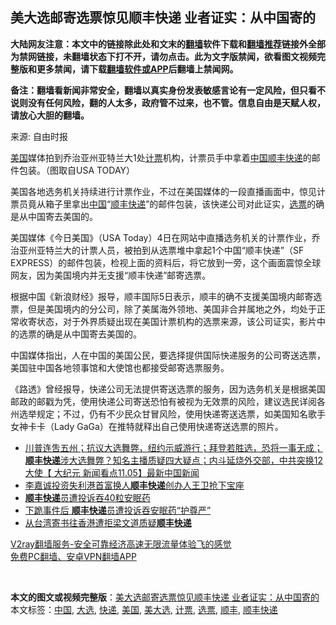  <h2>美大选邮寄选票惊见顺丰快递 业者证实：从中国寄的</h2> <p class="notice"><b>大陆网友注意：本文中的链接除此处和文末的<a href="https://github.com/bannedbook/fanqiang" >翻墙</a>软件下载和<a href="https://github.com/killgcd/justmysocks/blob/master/README.md">翻墙推荐</a>链接外全部为禁网链接，未翻墙状态下打不开，请勿点击。此为文字版禁闻，欲看图文视频完整版和更多禁闻，请下载<a href="https://github.com/bannedbook/fanqiang">翻墙软件或APP</a>后翻墙上禁闻网。</p><p>备注：翻墙看新闻非常安全，翻墙以真实身份发表敏感言论有一定风险，但只看不说则没有任何风险，翻的人太多，政府管不过来，也不管。信息自由是天赋人权，请放心大胆的翻墙。</b></p>  <div class="entry"> <p>来源:&nbsp;自由时报                          </p> <p><a href="https://www.bannedbook.org/bnews/tag/%e7%be%8e%e5%9b%bd/" class="st_tag internal_tag" rel="tag" title="标签 美国 下的日志">美国</a>媒体拍到乔治亚州亚特兰大1处<a href="https://www.bannedbook.org/bnews/tag/%E8%AE%A1%E7%A5%A8/" class="st_tag internal_tag" rel="tag" title="标签 计票 下的日志">计票</a>机构，计票员手中拿着<a href="https://www.bannedbook.org/bnews/tag/%E4%B8%AD%E5%9B%BD/" class="st_tag internal_tag" rel="tag" title="标签 中国 下的日志">中国</a><a href="https://www.bannedbook.org/bnews/tag/%E9%A1%BA%E4%B8%B0%E5%BF%AB%E9%80%92/" class="st_tag internal_tag" rel="tag" title="标签 顺丰快递 下的日志">顺丰快递</a>的邮件包装。（图取自USA TODAY）</p>  <p>美国各地选务机关持续进行计票作业，不过在美国媒体的一段直播画面中，惊见计票员竟从箱子里拿出<span class='wp_keywordlink_affiliate'><a href="https://www.bannedbook.org/" title="中国" target="_blank">中国</a></span>“<a href="https://www.bannedbook.org/bnews/tag/%E9%A1%BA%E4%B8%B0/" class="st_tag internal_tag" rel="tag" title="标签 顺丰 下的日志">顺丰</a><a href="https://www.bannedbook.org/bnews/tag/%E5%BF%AB%E9%80%92/" class="st_tag internal_tag" rel="tag" title="标签 快递 下的日志">快递</a>”的邮件包装，该快递公司对此证实，<a href="https://www.bannedbook.org/bnews/tag/%E9%80%89%E7%A5%A8/" class="st_tag internal_tag" rel="tag" title="标签 选票 下的日志">选票</a>的确是从中国寄去美国的。</p> <p>美国媒体《今日美国》（USA Today）4日在网站中直播选务机关的计票作业，乔治亚州亚特兰大的计票人员，被拍到从选票堆中拿起1个中国“顺丰快递”（SF EXPRESS）的邮件包装，检视上面的资料后，将它放到一旁，这个画面震惊全球网友，因为美国境内并无支援“顺丰快递”邮寄选票。</p>  <p>根据中国《新浪财经》报导，顺丰国际5日表示，顺丰的确不支援美国境内邮寄选票，但是美国境内的分公司，除了美属海外领地、美国非合并属地之外，均处于正常收寄状态，对于外界质疑出现在美国计票机构的选票来源，该公司证实，影片中的选票的确是从中国寄去美国的。</p> <p>中国媒体指出，人在中国的美国公民，要选择提供国际快递服务的公司寄送选票，美国驻中国各地领事馆和大使馆也都接受邮寄选票服务。</p>  <p>《路透》曾经报导，快递公司无法提供寄送选票的服务，因为选务机关是根据美国邮政的邮戳为凭，使用快递公司寄送恐怕有被视为无效票的风险，建议选民详阅各州选举规定；不过，仍有不少民众甘冒风险，使用快递寄送选票，如美国知名歌手女神卡卡（Lady GaGa）在推特就释出自己使用快递寄送选票的照片。</p> <ul class='op-related-articles' title='相关阅读'> <li><a href='https://www.bannedbook.org/bnews/bannedvideo/20201106/1426659.html' target='_blank'>川普连吿五州；抗议大选舞弊，纽约示威游行；拜登若胜选，恐将一事无成；<b>顺丰快递</b>涉大选舞弊？知名主播质疑四大疑点；内斗延烧外交部，中共突换12大使【 大纪元 新闻看点11.05】最新中国新闻</a></li> <li><a href='https://www.bannedbook.org/bnews/baitai/20201030/1422971.html' target='_blank'>李嘉诚投资失利港首富换人<b>顺丰快递</b>创办人王卫抢下宝座</a></li> <li><a href='https://www.bannedbook.org/bnews/baitai/20190614/1143428.html' target='_blank'><b>顺丰快递</b>员遭投诉吞40粒安眠药</a></li> <li><a href='https://www.bannedbook.org/bnews/baitai/20190614/1143117.html' target='_blank'>下跪事件后 <b>顺丰快递</b>员遭投诉吞安眠药“护尊严”</a></li> <li><a href='https://www.bannedbook.org/bnews/baitai/20190113/1063428.html' target='_blank'>从台湾寄书往香港遭拒梁文道质疑<b>顺丰快递</b></a></li> </ul> <p class="texttj"> <a href="https://www.bannedbook.org/forum23/topic22702.html" target="_blank">V2ray翻墙服务-安全可靠经济高速无限流量体验飞的感觉</a><br/> <a href="https://github.com/bannedbook/fanqiang/wiki/%E7%A6%81%E9%97%BB%E7%BD%91%E5%AE%89%E5%8D%93%E7%BF%BB%E5%A2%99%E6%96%B0%E9%97%BBAPP" target="_blank">免费PC翻墙、安卓VPN翻墙APP</a></p><p> </p><a name='sharetosocial'></a>       <div><b>本文的图文或视频完整版</b>：<a href='https://www.bannedbook.org/bnews/worldnews/20201107/1427276.html'>美大选邮寄选票惊见顺丰快递 业者证实：从中国寄的</a></div>  </div><!--END ENTRY--> <div class="postfooter"> <div>本文标签：<a href="https://www.bannedbook.org/bnews/tag/%E4%B8%AD%E5%9B%BD/" rel="tag">中国</a>, <a href="https://www.bannedbook.org/bnews/tag/%e5%a4%a7%e9%80%89/" rel="tag">大选</a>, <a href="https://www.bannedbook.org/bnews/tag/%E5%BF%AB%E9%80%92/" rel="tag">快递</a>, <a href="https://www.bannedbook.org/bnews/tag/%e7%be%8e%e5%9b%bd/" rel="tag">美国</a>, <a href="https://www.bannedbook.org/bnews/tag/%e7%be%8e%e5%a4%a7%e9%80%89/" rel="tag">美大选</a>, <a href="https://www.bannedbook.org/bnews/tag/%E8%AE%A1%E7%A5%A8/" rel="tag">计票</a>, <a href="https://www.bannedbook.org/bnews/tag/%E9%80%89%E7%A5%A8/" rel="tag">选票</a>, <a href="https://www.bannedbook.org/bnews/tag/%E9%A1%BA%E4%B8%B0/" rel="tag">顺丰</a>, <a href="https://www.bannedbook.org/bnews/tag/%E9%A1%BA%E4%B8%B0%E5%BF%AB%E9%80%92/" rel="tag">顺丰快递</a></div>  </div><!--END POSTFOOTER--> 